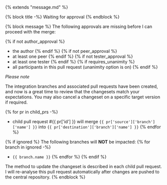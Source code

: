 {% extends "message.md" %}

{% block title -%}
Waiting for approval
{% endblock %}

{% block message %}
The following approvals are missing before I can proceed with the merge:

{% if not author_approval %}
* the author
{% endif %}
{% if not peer_approval %}
* at least one peer
{% endif %}
{% if not tester_approval %}
* at least one tester
{% endif %}
{% if requires_unanimity %}
* all participants in this pull request (unanimity option is on)
{% endif %}

*Please note*

The integration branches and associated pull requests have been created,
and now is a great time to review that the changesets match your expectations.
You may also cancel a changeset on a specific target version if required.

{% for pr in child_prs -%}
* child pull request #{{ pr['id'] }} will merge `{{ pr['source']['branch']['name'] }}`
 into `{{ pr['destination']['branch']['name'] }}`
{% endfor %}

{% if ignored %}
The following branches will **NOT** be impacted:
{% for branch in ignored -%}
* `{{ branch.name }}`
{% endfor %}
{% endif %}

The method to update the changeset is described in each child pull request. I will
re-analyse this pull request automatically after changes are pushed to the central
repository.
{% endblock %}
